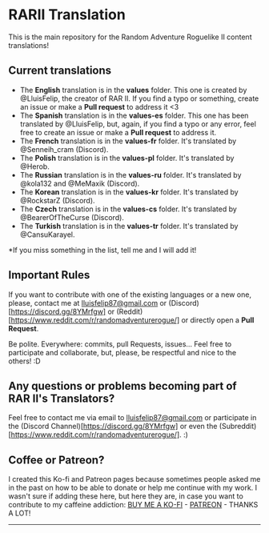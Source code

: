 # RARII Translation

This is the main repository for the Random Adventure Roguelike II content translations!

## Current translations

<ul>
  <li>The <b>English</b> translation is in the <b>values</b> folder. This one is created by @LluisFelip, the creator of RAR II. If you find a typo or something, create an issue or make a <b>Pull request</b> to address it <3</li>
  <li>The <b>Spanish</b> translation is in the <b>values-es</b> folder. This one has been translated by @LluisFelip, but, again, if you find a typo or any error, feel free to create an issue or make a <b>Pull request</b> to address it.</li>
  <li>The <b>French</b> translation is in the <b>values-fr</b> folder. It's translated by @Senneih_cram (Discord).</li>
  <li>The <b>Polish</b> translation is in the <b>values-pl</b> folder. It's translated by @Herob.</li>
  <li>The <b>Russian</b> translation is in the <b>values-ru</b> folder. It's translated by @kola132 and @MeMaxik (Discord).</li>
  <li>The <b>Korean</b> translation is in the <b>values-kr</b> folder. It's translated by @RockstarZ (Discord).</li>
  <li>The <b>Czech</b> translation is in the <b>values-cs</b> folder. It's translated by @BearerOfTheCurse (Discord).</li>
  <li>The <b>Turkish</b> translation is in the <b>values-tr</b> folder. It's translated by @CansuKarayel.</li>
</ul>

*If you miss something in the list, tell me and I will add it!


## Important Rules

If you want to contribute with one of the existing languages or a new one, please, contact me at lluisfelip87@gmail.com or (Discord)[https://discord.gg/8YMrfgw] or (Reddit)[https://www.reddit.com/r/randomadventurerogue/] or directly open a **Pull Request**.

Be polite. Everywhere: commits, pull Requests, issues… Feel free to participate and collaborate, but, please, be respectful and nice to the others! :D 


## Any questions or problems becoming part of RAR II's Translators?

Feel free to contact me via email to lluisfelip87@gmail.com or participate in the (Discord Channel)[https://discord.gg/8YMrfgw] or even the (Subreddit)[https://www.reddit.com/r/randomadventurerogue/]. :)
 


## Coffee or Patreon?
I created this Ko-fi and Patreon pages because sometimes people asked me in the past on how to be able to donate or help me continue with my work. I wasn't sure if adding these here, but here they are, in case you want to contribute to my caffeine addiction: [BUY ME A KO-FI](https://ko-fi.com/archison) - [PATREON](https://patreon.com/archison) - THANKS A LOT!


------------------------------------------------------------------------------------------------------------------------------


